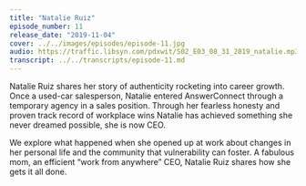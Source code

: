 ```yaml
---
title: "Natalie Ruiz"
episode_number: 11
release_date: "2019-11-04"
cover: ../../images/episodes/episode-11.jpg
audio: https://traffic.libsyn.com/pdxwit/S02_E03_08_31_2019_natalie.mp3
transcript: ../../transcripts/episode-11.md
---
```

Natalie Ruiz shares her story of authenticity rocketing into career growth. Once a used-car salesperson, Natalie entered AnswerConnect through a temporary agency in a sales position. Through her fearless honesty and proven track record of workplace wins Natalie has achieved something she never dreamed possible, she is now CEO.

We explore what happened when she opened up at work about changes in her personal life and the community that vulnerability can foster. A fabulous mom, an efficient “work from anywhere” CEO, Natalie Ruiz shares how she gets it all done.
